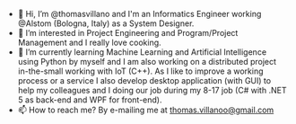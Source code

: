 - 👋 Hi, I’m @thomasvillano and I'm an Informatics Engineer working @Alstom (Bologna, Italy) as a System Designer.
- 👀 I’m interested in Project Engineering and Program/Project Management and I really love cooking.
- 🌱 I’m currently learning Machine Learning and Artificial Intelligence using Python by myself and I am also working on a distributed project in-the-small working with IoT (C++).
     As I like to improve a working process or a service I also develop desktop application (with GUI) to help my colleagues and I doing our job during my 8-17 job (C# with .NET 5 as back-end and WPF for front-end).
- 📫 How to reach me? By e-mailing me at thomas.villanoo@gmail.com

<!---
thomasvillano/thomasvillano is a ✨ special ✨ repository because its `README.md` (this file) appears on your GitHub profile.
You can click the Preview link to take a look at your changes.
--->
